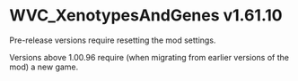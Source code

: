 # WVC_XenotypesAndGenes v1.61.10
 
Pre-release versions require resetting the mod settings.

Versions above 1.00.96 require (when migrating from earlier versions of the mod) a new game.